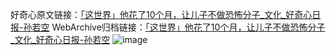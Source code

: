 好奇心原文链接：[「这世界」他花了10个月，让儿子不做恐怖分子_文化_好奇心日报-孙若空](https://www.qdaily.com/articles/5133.html)
WebArchive归档链接：[「这世界」他花了10个月，让儿子不做恐怖分子_文化_好奇心日报-孙若空](http://web.archive.org/web/20190623164016/https://www.qdaily.com/articles/5133.html)
![image](http://ww3.sinaimg.cn/large/007d5XDply1g3wdbivol4j30u03klhdt)